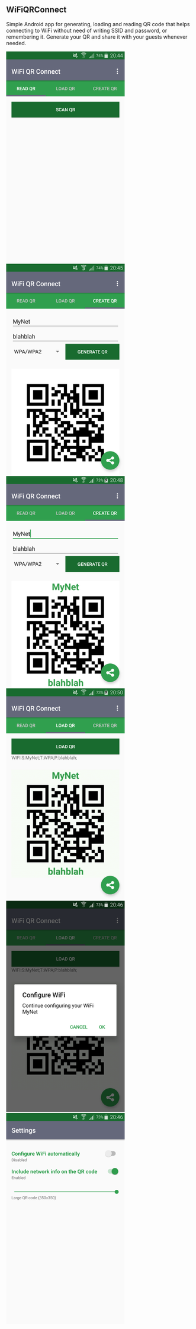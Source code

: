 ## WiFiQRConnect

Simple Android app for generating, loading and reading QR code that helps connecting to WiFi without need of writing SSID and password, 
or remembering it. 
Generate your QR and share it with your guests whenever needed.

<img src="https://github.com/kkontus/WiFiQRConnect/blob/master/Image1.png" width="320" height="568" >
<img src="https://github.com/kkontus/WiFiQRConnect/blob/master/Image2.png" width="320" height="568" >
<img src="https://github.com/kkontus/WiFiQRConnect/blob/master/Image3.png" width="320" height="568" >
<img src="https://github.com/kkontus/WiFiQRConnect/blob/master/Image4.png" width="320" height="568" >
<img src="https://github.com/kkontus/WiFiQRConnect/blob/master/Image5.png" width="320" height="568" >
<img src="https://github.com/kkontus/WiFiQRConnect/blob/master/Image6.png" width="320" height="568" >

